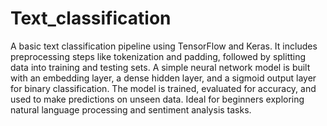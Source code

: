# Text_classification
A basic text classification pipeline using TensorFlow and Keras. It includes preprocessing steps like tokenization and padding, followed by splitting data into training and testing sets. A simple neural network model is built with an embedding layer, a dense hidden layer, and a sigmoid output layer for binary classification. The model is trained, evaluated for accuracy, and used to make predictions on unseen data. Ideal for beginners exploring natural language processing and sentiment analysis tasks.
